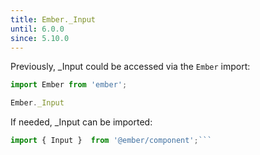 ```yaml
---
title: Ember._Input
until: 6.0.0
since: 5.10.0
---
```



Previously, _Input could be accessed via the `Ember` import:
```js
import Ember from 'ember';

Ember._Input
```

 If needed, _Input can be imported:
```js
import { Input }  from '@ember/component';```
